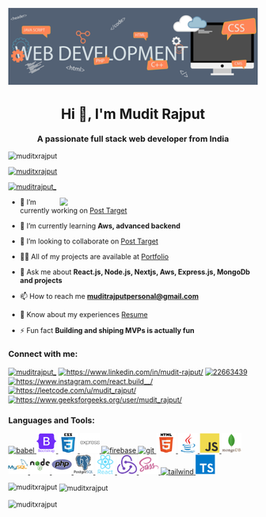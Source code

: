 ![logo](https://github.com/MuditxRajput/MuditxRajput/blob/main/banner.gif)
<h1 align="center">Hi 👋, I'm Mudit Rajput</h1>
<h3 align="center">A passionate full stack web developer from India</h3>

<p align="left"> <img src="https://komarev.com/ghpvc/?username=muditxrajput&label=Profile%20views&color=0e75b6&style=flat" alt="muditxrajput" /> </p>

<p align="left"> <a href="https://github.com/ryo-ma/github-profile-trophy"><img src="https://github-profile-trophy.vercel.app/?username=muditxrajput" alt="muditxrajput" /></a> </p>

<p align="left"> <a href="https://twitter.com/muditrajput_" target="blank"><img src="https://img.shields.io/twitter/follow/muditrajput_?logo=twitter&style=for-the-badge" alt="muditrajput_" /></a> </p>
<img align ="right" width ="400" src = "https://gifdb.com/images/high/animated-chock-coding-c78f6elj32sfoi8q.gif">

- 🔭 I’m currently working on [Post Target](https://cross-posting-web.vercel.app/)

- 🌱 I’m currently learning **Aws, advanced backend**

- 👯 I’m looking to collaborate on [Post Target](https://cross-posting-web.vercel.app/)

- 👨‍💻 All of my projects are available at [Portfolio](https://muditrajput.vercel.app/)

- 💬 Ask me about **React.js, Node.js, Nextjs, Aws, Express.js, MongoDb and projects**

- 📫 How to reach me **muditrajputpersonal@gmail.com**

- 📄 Know about my experiences [Resume](https://drive.google.com/file/d/1-bnJMsmsxH4G6-kH_oIR_0-PcFWMtR4L/view?usp=sharing)

- ⚡ Fun fact **Building and shiping MVPs is actually fun**

<h3 align="left">Connect with me:</h3>
<p align="left">
<a href="https://twitter.com/muditrajput_" target="blank"><img align="center" src="https://raw.githubusercontent.com/rahuldkjain/github-profile-readme-generator/master/src/images/icons/Social/twitter.svg" alt="muditrajput_" height="30" width="40" /></a>
<a href="https://linkedin.com/in/https://www.linkedin.com/in/mudit-rajput/" target="blank"><img align="center" src="https://raw.githubusercontent.com/rahuldkjain/github-profile-readme-generator/master/src/images/icons/Social/linked-in-alt.svg" alt="https://www.linkedin.com/in/mudit-rajput/" height="30" width="40" /></a>
<a href="https://stackoverflow.com/users/22663439" target="blank"><img align="center" src="https://raw.githubusercontent.com/rahuldkjain/github-profile-readme-generator/master/src/images/icons/Social/stack-overflow.svg" alt="22663439" height="30" width="40" /></a>
<a href="https://instagram.com/https://www.instagram.com/react.build__/" target="blank"><img align="center" src="https://raw.githubusercontent.com/rahuldkjain/github-profile-readme-generator/master/src/images/icons/Social/instagram.svg" alt="https://www.instagram.com/react.build__/" height="30" width="40" /></a>
<a href="https://www.leetcode.com/https://leetcode.com/u/mudit_rajput/" target="blank"><img align="center" src="https://raw.githubusercontent.com/rahuldkjain/github-profile-readme-generator/master/src/images/icons/Social/leet-code.svg" alt="https://leetcode.com/u/mudit_rajput/" height="30" width="40" /></a>
<a href="https://auth.geeksforgeeks.org/user/https://www.geeksforgeeks.org/user/mudit_rajput/" target="blank"><img align="center" src="https://raw.githubusercontent.com/rahuldkjain/github-profile-readme-generator/master/src/images/icons/Social/geeks-for-geeks.svg" alt="https://www.geeksforgeeks.org/user/mudit_rajput/" height="30" width="40" /></a>
</p>

<h3 align="left">Languages and Tools:</h3>
<p align="left"> <a href="https://babeljs.io/" target="_blank" rel="noreferrer"> <img src="https://www.vectorlogo.zone/logos/babeljs/babeljs-icon.svg" alt="babel" width="40" height="40"/> </a> <a href="https://getbootstrap.com" target="_blank" rel="noreferrer"> <img src="https://raw.githubusercontent.com/devicons/devicon/master/icons/bootstrap/bootstrap-plain-wordmark.svg" alt="bootstrap" width="40" height="40"/> </a> <a href="https://www.w3schools.com/css/" target="_blank" rel="noreferrer"> <img src="https://raw.githubusercontent.com/devicons/devicon/master/icons/css3/css3-original-wordmark.svg" alt="css3" width="40" height="40"/> </a> <a href="https://expressjs.com" target="_blank" rel="noreferrer"> <img src="https://raw.githubusercontent.com/devicons/devicon/master/icons/express/express-original-wordmark.svg" alt="express" width="40" height="40"/> </a> <a href="https://firebase.google.com/" target="_blank" rel="noreferrer"> <img src="https://www.vectorlogo.zone/logos/firebase/firebase-icon.svg" alt="firebase" width="40" height="40"/> </a> <a href="https://git-scm.com/" target="_blank" rel="noreferrer"> <img src="https://www.vectorlogo.zone/logos/git-scm/git-scm-icon.svg" alt="git" width="40" height="40"/> </a> <a href="https://www.w3.org/html/" target="_blank" rel="noreferrer"> <img src="https://raw.githubusercontent.com/devicons/devicon/master/icons/html5/html5-original-wordmark.svg" alt="html5" width="40" height="40"/> </a> <a href="https://www.java.com" target="_blank" rel="noreferrer"> <img src="https://raw.githubusercontent.com/devicons/devicon/master/icons/java/java-original.svg" alt="java" width="40" height="40"/> </a> <a href="https://developer.mozilla.org/en-US/docs/Web/JavaScript" target="_blank" rel="noreferrer"> <img src="https://raw.githubusercontent.com/devicons/devicon/master/icons/javascript/javascript-original.svg" alt="javascript" width="40" height="40"/> </a> <a href="https://www.mongodb.com/" target="_blank" rel="noreferrer"> <img src="https://raw.githubusercontent.com/devicons/devicon/master/icons/mongodb/mongodb-original-wordmark.svg" alt="mongodb" width="40" height="40"/> </a> <a href="https://www.mysql.com/" target="_blank" rel="noreferrer"> <img src="https://raw.githubusercontent.com/devicons/devicon/master/icons/mysql/mysql-original-wordmark.svg" alt="mysql" width="40" height="40"/> </a> <a href="https://nodejs.org" target="_blank" rel="noreferrer"> <img src="https://raw.githubusercontent.com/devicons/devicon/master/icons/nodejs/nodejs-original-wordmark.svg" alt="nodejs" width="40" height="40"/> </a> <a href="https://www.php.net" target="_blank" rel="noreferrer"> <img src="https://raw.githubusercontent.com/devicons/devicon/master/icons/php/php-original.svg" alt="php" width="40" height="40"/> </a> <a href="https://www.postgresql.org" target="_blank" rel="noreferrer"> <img src="https://raw.githubusercontent.com/devicons/devicon/master/icons/postgresql/postgresql-original-wordmark.svg" alt="postgresql" width="40" height="40"/> </a> <a href="https://reactjs.org/" target="_blank" rel="noreferrer"> <img src="https://raw.githubusercontent.com/devicons/devicon/master/icons/react/react-original-wordmark.svg" alt="react" width="40" height="40"/> </a> <a href="https://redux.js.org" target="_blank" rel="noreferrer"> <img src="https://raw.githubusercontent.com/devicons/devicon/master/icons/redux/redux-original.svg" alt="redux" width="40" height="40"/> </a> <a href="https://sass-lang.com" target="_blank" rel="noreferrer"> <img src="https://raw.githubusercontent.com/devicons/devicon/master/icons/sass/sass-original.svg" alt="sass" width="40" height="40"/> </a> <a href="https://tailwindcss.com/" target="_blank" rel="noreferrer"> <img src="https://www.vectorlogo.zone/logos/tailwindcss/tailwindcss-icon.svg" alt="tailwind" width="40" height="40"/> </a> <a href="https://www.typescriptlang.org/" target="_blank" rel="noreferrer"> <img src="https://raw.githubusercontent.com/devicons/devicon/master/icons/typescript/typescript-original.svg" alt="typescript" width="40" height="40"/> </a> </p>

<p><img align="left" src="https://github-readme-stats.vercel.app/api/top-langs?username=muditxrajput&show_icons=true&locale=en&layout=compact" alt="muditxrajput" /></p>

<p>&nbsp;<img align="center" src="https://github-readme-stats.vercel.app/api?username=muditxrajput&show_icons=true&locale=en" alt="muditxrajput" /></p>

<p><img align="center" src="https://github-readme-streak-stats.herokuapp.com/?user=muditxrajput&" alt="muditxrajput" /></p>
